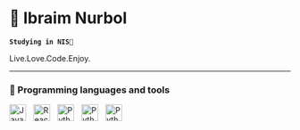 # 🚀 Ibraim Nurbol

**`Studying in NIS🌱`**

Live.Love.Code.Enjoy.

---

### 🔭 Programming languages and tools
<p align="left">
<img align="left" alt="JavaScript" width="30px" style="padding-right:10px;" src="https://cdn.jsdelivr.net/gh/devicons/devicon/icons/javascript/javascript-plain.svg" />
<img align="left" alt="React" width="30px" style="padding-right:10px;" src="https://cdn.jsdelivr.net/gh/devicons/devicon/icons/react/react-original.svg" />
<img align="left" alt="Python" width="30px" style="padding-right:10px;" src="https://cdn.jsdelivr.net/gh/devicons/devicon/icons/python/python-original.svg" />
  <img align="left" alt="Python" width="30px" style="padding-right:10px;" src="https://www.google.com/url?sa=i&url=https%3A%2F%2Fwww.codeguru.com%2Fcplusplus%2Fan-introduction-to-sequence-containers-in-c%2F&psig=AOvVaw0UgzReIYv8NG5ht_zmcC2B&ust=1740162798165000&source=images&cd=vfe&opi=89978449&ved=0CBQQjRxqFwoTCKj9vN3x0osDFQAAAAAdAAAAABAE" />
  <img align="left" alt="Python" width="30px" style="padding-right:10px;" src="https://www.google.com/url?sa=i&url=https%3A%2F%2Fwww.pngwing.com%2Fen%2Fsearch%3Fq%3DC%2523%2B.NET&psig=AOvVaw3Cvjnq7Nl9bHE4MRMqSSZd&ust=1740162844433000&source=images&cd=vfe&opi=89978449&ved=0CBQQjRxqFwoTCJC3kfTx0osDFQAAAAAdAAAAABAE" />
</p>
<br />
